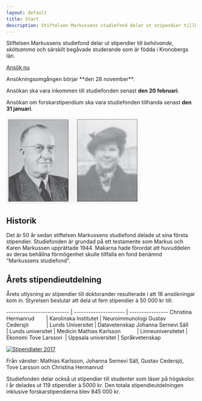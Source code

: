 ```yaml
---
layout: default
title: Start
description: Stiftelsen Markussens studiefond delar ut stipendier tillbehövande, skötsamma och särskilt begåvade studerande som är födda i Kronobergs län
---
```


<section class="content--apply" markdown="1">

Stiftelsen Markussens studiefond delar ut stipendier till *behövande*,
*skötsamma* och särskilt begåvade studerande som är födda i Kronobergs län.

<a href="http://app.markussens.se/" class="button button--primary"
  title="Ansök nu">
  Ansök nu
</a>

<div class="alert" markdown="1">
Ansökningsomgången börjar **den 28 november**.

Ansökan ska vara inkommen till studiefonden senast **den 20 februari**.

Ansökan om forskarstipendium ska vara studiefonden tillhanda senast **den 31
januari**.
</div>

</section>

<section class="content--regular content--start" markdown="1">

<img src="/images/markus-karen-markussen.jpg" alt="Markus och Karen Markussen"/>

<h2 class="title--section">Historik</h2>
Det är 50 år sedan stiftelsen Markussens studiefond delade ut sina första
stipendier. Studiefonden är grundad på ett testamente som Markus och Karen
Markussen upprättade 1944. Makarna hade förordat att huvuddelen av deras
behållna förmögenhet skulle tillfalla en fond benämnd ”Markussens studiefond”.

</section>

<section class="content--regular" markdown="1">

<h2 class="title--section">Årets stipendieutdelning</h2>

<div class="Row">

<div class="Col medium span-8">

Årets utlysning av stipendier till doktorander resulterade i att 16 ansökningar
kom in. Styrelsen beslutar att dela ut fem stipendier à 50 000 kr till:

<div markdown="1" class="TableWrapper">

-------------------------- | --------------------- | ----------------
Christina Hermanrud        | Karolinska Institutet | Neuroimmunologi
Gustav Cedersjö            | Lunds Universitet     | Datavetenskap
Johanna Sernevi Säll       | Lunds universitet     | Medicin
Mathias Karlsson           | Linneuniversitetet    | Ekonomi
Tove Larsson  		         | Uppsala universitet   | Språkvetenskap         


</div>

</div>

<div class="Col medium span-4">

<p class="ImageWrapper max-300" markdown="1">

<a href="/2017-04-01-stipendiater.jpg">
  <img src="/2017-04-01-stipendiater.jpg" alt="Stipendiater 2017"/>
</a>

Från vänster: Mathias Karlsson, Johanna Sernevi Säll, Gustav Cedersjö, Tove Larsson och Christina Hermanrud

</p>

</div>

</div>

Studiefonden delar också ut stipendier till studenter som läser på högskolor.
I år delades ut 119 stipendier à 5000 kr. Den totala stipendieutdelningen
inklusive forskarstipendierna blev 845 000 kr.
</section>
